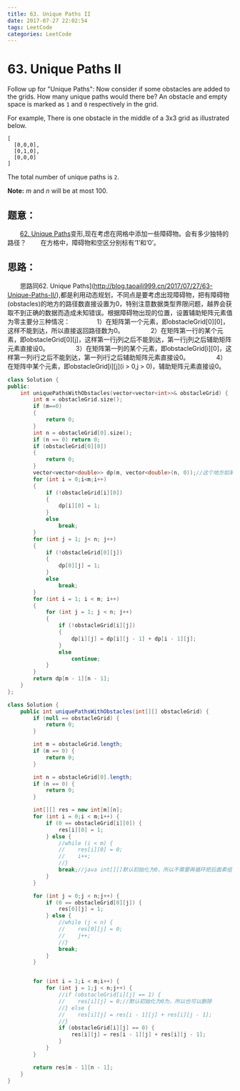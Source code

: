 ```yaml
---
title: 63. Unique Paths II
date: 2017-07-27 22:02:54
tags: LeetCode
categories: LeetCode
---
```


# 63. Unique Paths II

Follow up for "Unique Paths":
Now consider if some obstacles are added to the grids. How many unique paths would there be?
An obstacle and empty space is marked as `1` and `0` respectively in the grid.

For example,
There is one obstacle in the middle of a 3x3 grid as illustrated below.

```
[
  [0,0,0],
  [0,1,0],
  [0,0,0]
]
```

The total number of unique paths is `2`.

**Note:** *m* and *n* will be at most 100.

<!--more-->

## 题意：

　　[62. Unique Paths](http://blog.taoaili999.cn/2017/07/27/63-Unique-Paths-II/)变形,现在考虑在网格中添加一些障碍物。会有多少独特的路径？
　　在方格中，障碍物和空区分别标有‘1’和‘0’。

## 思路：

　　思路同62. Unique Paths](http://blog.taoaili999.cn/2017/07/27/63-Unique-Paths-II/),都是利用动态规划，不同点是要考虑出现障碍物，把有障碍物(obstacles)的地方的路径数直接设置为0，特别注意数据类型界限问题，越界会获取不到正确的数据而造成未知错误。根据障碍物出现的位置，设置辅助矩阵元素值为零主要分三种情况：
　　　　1）在矩阵第一个元素，即obstacleGrid\[0]\[0]，这样不能到达，所以直接返回路径数为0。
　　　　2）在矩阵第一行的某个元素，即obstacleGrid\[0]\[j]，这样第一行j列之后不能到达，第一行j列之后辅助矩阵元素直接设0。
　　　　3）在矩阵第一列的某个元素，即obstacleGrid\[i]\[0]，这样第一列i行之后不能到达，第一列i行之后辅助矩阵元素直接设0。
　　　　4）在矩阵中某个元素，即obstacleGrid\[i]\[j](i > 0,j > 0)，辅助矩阵元素直接设0。

```C++
class Solution {
public:
	int uniquePathsWithObstacles(vector<vector<int>>& obstacleGrid) {
		int m = obstacleGrid.size();
		if (m==0)
		{
			return 0;
		}
		int n = obstacleGrid[0].size();
		if (n == 0) return 0;
		if (obstacleGrid[0][0])
		{
			return 0;
		}
		vector<vector<double>> dp(m, vector<double>(n, 0));//这个地方如果用int类型，中间值相加的时候有可能越界，造成错误RunTime error，所以用更大的数据类型double，可以测试通过
		for (int i = 0;i<m;i++)
		{
			if (!obstacleGrid[i][0])
			{
				dp[i][0] = 1;
			}
			else
				break;
		}
		for (int j = 1; j< n; j++)
		{
			if (!obstacleGrid[0][j])
			{
				dp[0][j] = 1;
			}
			else
				break;
		}
		for (int i = 1; i < m; i++)
		{
			for (int j = 1; j < n; j++)
			{
				if (!obstacleGrid[i][j])
				{
					dp[i][j] = dp[i][j - 1] + dp[i - 1][j];
				}
				else
					continue;
			}
		}
		return dp[m - 1][n - 1];
	}
};
```


```Java
class Solution {
    public int uniquePathsWithObstacles(int[][] obstacleGrid) {
        if (null == obstacleGrid) {
            return 0;
        }

        int m = obstacleGrid.length;
        if (m == 0) {
            return 0;
        }

        int n = obstacleGrid[0].length;
        if (n == 0) {
            return 0;
        }

        int[][] res = new int[m][n];
        for (int i = 0;i < m;i++) {
            if (0 == obstacleGrid[i][0]) {
                res[i][0] = 1;
            } else {
                //while (i < m) {
                //    res[i][0] = 0;
                //    i++;
                //}
                break;//java int[][]默认初始化为0，所以不需要再循环把后面素组的值赋值为0
            }
        }

        for (int j = 0;j < n;j++) {
            if (0 == obstacleGrid[0][j]) {
                res[0][j] = 1;
            } else {
                //while (j < n) {
                //    res[0][j] = 0;
                //    j++;
                //}
                break;
            }
        }


        for (int i = 1;i < m;i++) {
            for (int j = 1;j < n;j++) {
                //if (obstacleGrid[i][j] == 1) {
                //    res[i][j] = 0;//默认初始化为0为，所以也可以删除
                //} else {
                //    res[i][j] = res[i - 1][j] + res[i][j - 1];
                //}
                if (obstacleGrid[i][j] == 0) {
                    res[i][j] = res[i - 1][j] + res[i][j - 1];
                }
            }
        }

        return res[m - 1][n - 1];
    }
}
```
